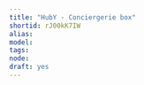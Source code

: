 ```yaml
---
title: "HubY - Conciergerie box"
shortid: rJ00kK7IW
alias: 
model: 
tags: 
node: 
draft: yes
--- 
```

 